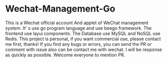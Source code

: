 # Wechat-Management-Go
This is a Wechat official account And applet of WeChat management system. It' s use go program language and use beego framework. The frontend use layui components. The Database use MySQL and NoSQL use Redis.  This project is personal, if you want  commercial use, please contact me first, thanks! If you find any bugs or errors, you can send the PR or comment with issue also can be contact me with wechat. I will be response as quickly as possible. Welcome everyone to mention PR.
